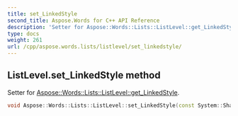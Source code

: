 ```yaml
---
title: set_LinkedStyle
second_title: Aspose.Words for C++ API Reference
description: 'Setter for Aspose::Words::Lists::ListLevel::get_LinkedStyle.'
type: docs
weight: 261
url: /cpp/aspose.words.lists/listlevel/set_linkedstyle/
---
```

## ListLevel.set_LinkedStyle method


Setter for [Aspose::Words::Lists::ListLevel::get_LinkedStyle](../get_linkedstyle/).

```cpp
void Aspose::Words::Lists::ListLevel::set_LinkedStyle(const System::SharedPtr<Aspose::Words::Style> &value)
```

